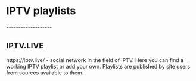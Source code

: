 <h1>IPTV playlists</h1>
-------------------
<h2>IPTV.LIVE</h2>
https://iptv.live/ -  social network in the field of IPTV. 
Here you can find a working IPTV playlist or add your own. Playlists are published by site users from sources available to them.
